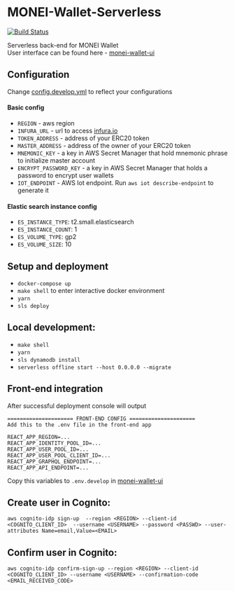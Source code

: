 # MONEI-Wallet-Serverless

[![Build Status](https://travis-ci.org/MONEI/monei-wallet-serverless.svg?branch=master)](https://travis-ci.org/MONEI/monei-wallet-serverless)

Serverless back-end for MONEI Wallet  
User interface can be found here - [monei-wallet-ui](https://github.com/MONEI/monei-wallet-ui)

## Configuration
Change [config.develop.yml](config.develop.yml) to reflect your configurations

#### Basic config

- `REGION` - aws region
- `INFURA_URL` - url to access [infura.io](https://infura.io/)
- `TOKEN_ADDRESS` - address of your ERC20 token
- `MASTER_ADDRESS` - address of the owner of your ERC20 token
- `MNEMONIC_KEY` - a key in AWS Secret Manager that hold mnemonic phrase to initialize master account
- `ENCRYPT_PASSWORD_KEY` - a key in AWS Secret Manager that holds a password to encrypt user wallets
- `IOT_ENDPOINT` - AWS Iot endpoint. Run `aws iot describe-endpoint` to generate it

#### Elastic search instance config
- `ES_INSTANCE_TYPE`: t2.small.elasticsearch
- `ES_INSTANCE_COUNT`: 1
- `ES_VOLUME_TYPE`: gp2
- `ES_VOLUME_SIZE`: 10


## Setup and deployment

- `docker-compose up`
- `make shell` to enter interactive docker environment
- `yarn`
- `sls deploy`

## Local development:

- `make shell`
- `yarn`
- `sls dynamodb install`
- `serverless offline start --host 0.0.0.0 --migrate`

## Front-end integration

After successful deployment console will output

```
===================== FRONT-END CONFIG =====================
Add this to the .env file in the front-end app

REACT_APP_REGION=...
REACT_APP_IDENTITY_POOL_ID=...
REACT_APP_USER_POOL_ID=...
REACT_APP_USER_POOL_CLIENT_ID=...
REACT_APP_GRAPHQL_ENDPOINT=...
REACT_APP_API_ENDPOINT=...
```

Copy this variables to `.env.develop` in [monei-wallet-ui](https://github.com/MONEI/monei-wallet-ui)

## Create user in Cognito:

`aws cognito-idp sign-up  --region <REGION> --client-id <COGNITO_CLIENT_ID>  --username <USERNAME> --password <PASSWD> --user-attributes Name=email,Value=<EMAIL>`

## Confirm user in Cognito:

`aws cognito-idp confirm-sign-up --region <REGION> --client-id <COGNITO_CLIENT_ID> --username <USERNAME> --confirmation-code <EMAIL_RECEIVED_CODE>`
